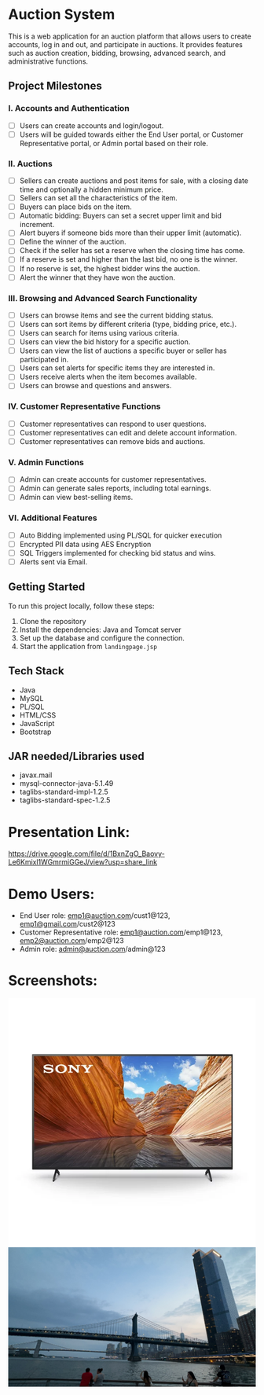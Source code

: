 # Auction System

This is a web application for an auction platform that allows users to create accounts, log in and out, and participate in
auctions. It provides features such as auction creation, bidding, browsing, advanced search, and administrative functions.

## Project Milestones

### I. Accounts and Authentication

- [ ] Users can create accounts and login/logout.
- [ ] Users will be guided towards either the End User portal, or Customer Representative portal, or Admin portal based on
their role.

### II. Auctions

- [ ] Sellers can create auctions and post items for sale, with a closing date time and optionally a hidden minimum price.
- [ ] Sellers can set all the characteristics of the item.
- [ ] Buyers can place bids on the item.
- [ ] Automatic bidding: Buyers can set a secret upper limit and bid increment.
- [ ] Alert buyers if someone bids more than their upper limit (automatic).
- [ ] Define the winner of the auction.
- [ ] Check if the seller has set a reserve when the closing time has come.
- [ ] If a reserve is set and higher than the last bid, no one is the winner.
- [ ] If no reserve is set, the highest bidder wins the auction.
- [ ] Alert the winner that they have won the auction.

### III. Browsing and Advanced Search Functionality

- [ ] Users can browse items and see the current bidding status.
- [ ] Users can sort items by different criteria (type, bidding price, etc.).
- [ ] Users can search for items using various criteria.
- [ ] Users can view the bid history for a specific auction.
- [ ] Users can view the list of auctions a specific buyer or seller has participated in.
- [ ] Users can set alerts for specific items they are interested in.
- [ ] Users receive alerts when the item becomes available.
- [ ] Users can browse and questions and answers.

### IV. Customer Representative Functions

- [ ] Customer representatives can respond to user questions.
- [ ] Customer representatives can edit and delete account information.
- [ ] Customer representatives can remove bids and auctions.

### V. Admin Functions

- [ ] Admin can create accounts for customer representatives.
- [ ] Admin can generate sales reports, including total earnings.
- [ ] Admin can view best-selling items.

### VI. Additional Features
- [ ] Auto Bidding implemented using PL/SQL for quicker execution
- [ ] Encrypted PII data using AES Encryption
- [ ] SQL Triggers implemented for checking bid status and wins.
- [ ] Alerts sent via Email.

## Getting Started

To run this project locally, follow these steps:

1. Clone the repository
2. Install the dependencies: Java and Tomcat server
3. Set up the database and configure the connection.
4. Start the application from `landingpage.jsp`

## Tech Stack

- Java
- MySQL
- PL/SQL
- HTML/CSS
- JavaScript
- Bootstrap

## JAR needed/Libraries used
- javax.mail
- mysql-connector-java-5.1.49
- taglibs-standard-impl-1.2.5
- taglibs-standard-spec-1.2.5

# Presentation Link:
https://drive.google.com/file/d/1BxnZgO_Baovy-Le6Kmixl1WGmrmiGGeJ/view?usp=share_link

# Demo Users:
- End User role: emp1@auction.com/cust1@123, emp1@gmail.com/cust2@123
- Customer Representative role: emp1@auction.com/emp1@123, emp2@auction.com/emp2@123
- Admin role: admin@auction.com/admin@123

# Screenshots:
![Alt text](/src/main/webapp/sony1.png?raw=true "Title")
![Alt text](/img/IMG_3491.JPG?raw=true "Title2")
